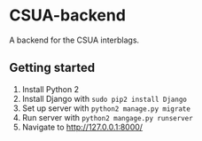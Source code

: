 CSUA-backend
============

A backend for the CSUA interblags.

## Getting started

1. Install Python 2
2. Install Django with `sudo pip2 install Django`
3. Set up server with `python2 manage.py migrate`
4. Run server with `python2 mangage.py runserver`
5. Navigate to http://127.0.0.1:8000/
